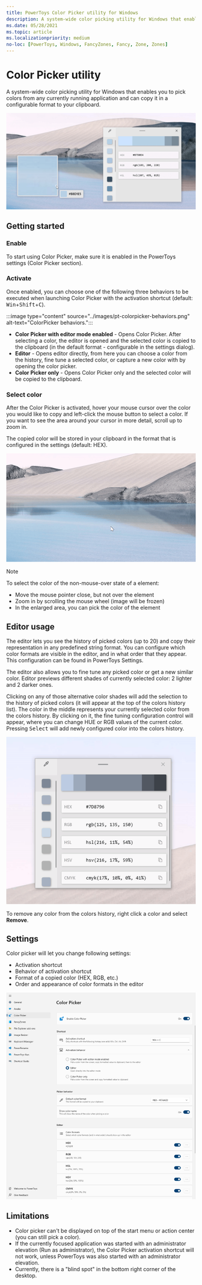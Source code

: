 ```yaml
---
title: PowerToys Color Picker utility for Windows
description: A system-wide color picking utility for Windows that enables you to pick colors from the screen and automatically copies the default value to your clipboard. 
ms.date: 05/28/2021
ms.topic: article
ms.localizationpriority: medium
no-loc: [PowerToys, Windows, FancyZones, Fancy, Zone, Zones]
---
```


# Color Picker utility

A system-wide color picking utility for Windows that enables you to pick colors from any currently running application and can copy it in a configurable format to your clipboard.

![ColorPicker](../images/pt-colorpicker-hex-editor.png)

## Getting started

### Enable

To start using Color Picker, make sure it is enabled in the PowerToys settings (Color Picker section).

### Activate

Once enabled, you can choose one of the following three behaviors to be executed when launching Color Picker with the activation shortcut (default: <kbd>Win</kbd>+<kbd>Shift</kbd>+<kbd>C</kbd>).

:::image type="content" source="../images/pt-colorpicker-behaviors.png" alt-text="ColorPicker behaviors.":::

- **Color Picker with editor mode enabled** - Opens Color Picker. After selecting a color, the editor is opened and the selected color is copied to the clipboard (in the default format - configurable in the settings dialog).
- **Editor** - Opens editor directly, from here you can choose a color from the history, fine tune a selected color, or capture a new color with by opening the color picker.
- **Color Picker only** - Opens Color Picker only and the selected color will be copied to the clipboard.

### Select color

After the Color Picker is activated, hover your mouse cursor over the color you would like to copy and left-click the mouse button to select a color. If you want to see the area around your cursor in more detail, scroll up to zoom in.

The copied color will be stored in your clipboard in the format that is configured in the settings (default: HEX).

![Selecting a Color](../images/pt-colorpicker.gif)

> [!NOTE]
> To select the color of the non-mouse-over state of a element:
> - Move the mouse pointer close, but not over the element
> - Zoom in by scrolling the mouse wheel (image will be frozen)
> - In the enlarged area, you can pick the color of the element

## Editor usage

The editor lets you see the history of picked colors (up to 20) and copy their representation in any predefined string format. You can configure which color formats are visible in the editor, and in what order that they appear. This configuration can be found in PowerToys Settings.

The editor also allows you to fine tune any picked color or get a new similar color. Editor previews different shades of currently selected color: 2 lighter and 2 darker ones.

Clicking on any of those alternative color shades will add the selection to the history of picked colors (it will appear at the top of the colors history list). The color in the middle represents your currently selected color from the colors history. By clicking on it, the fine tuning configuration control will appear, where you can change HUE or RGB values of the current color. Pressing <kbd>Select</kbd> will add newly configured color into the colors history.

![ColorPicker Editor](../images/pt-colorpicker-editor.gif)

To remove any color from the colors history, right click a color and select **Remove**.

## Settings

Color picker will let you change following settings:

- Activation shortcut
- Behavior of activation shortcut
- Format of a copied color (HEX, RGB, etc.)
- Order and appearance of color formats in the editor

![ColorPicker Settings screenshot](../images/pt-colorpicker-settings.png)

## Limitations

- Color picker can't be displayed on top of the start menu or action center (you can still pick a color).
- If the currently focused application was started with an administrator elevation (Run as administrator), the Color Picker activation shortcut will not work, unless PowerToys was also started with an administrator elevation.
- Currently, there is a "blind spot" in the bottom right corner of the desktop.
